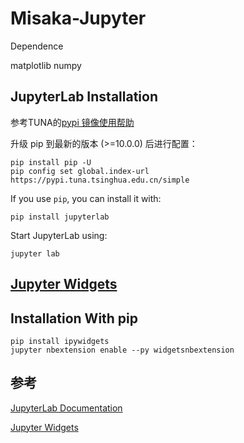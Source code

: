 # Misaka-Jupyter

Dependence

matplotlib numpy

## JupyterLab Installation

参考TUNA的[pypi 镜像使用帮助](https://mirrors.tuna.tsinghua.edu.cn/help/pypi/)

升级 pip 到最新的版本 (>=10.0.0) 后进行配置：

```
pip install pip -U
pip config set global.index-url https://pypi.tuna.tsinghua.edu.cn/simple
```

If you use `pip`, you can install it with:

```
pip install jupyterlab
```

Start JupyterLab using:

```
jupyter lab
```



## [Jupyter Widgets](https://ipywidgets.readthedocs.io/en/latest/index.html#)

## Installation With pip

```
pip install ipywidgets
jupyter nbextension enable --py widgetsnbextension
```



## 参考

[JupyterLab Documentation](https://jupyterlab.readthedocs.io/)

[Jupyter Widgets](https://ipywidgets.readthedocs.io/en/latest/index.html#)